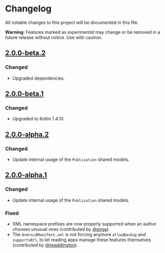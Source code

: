 # Changelog

All notable changes to this project will be documented in this file.

**Warning:** Features marked as *experimental* may change or be removed in a future release without notice. Use with caution.

<!-- ## [Unreleased] -->

## [2.0.0-beta.2]

### Changed

* Upgraded dependencies.


## [2.0.0-beta.1]

### Changed

* Upgraded to Kotlin 1.4.10.


## [2.0.0-alpha.2]

### Changed

* Update internal usage of the `Publication` shared models.


## [2.0.0-alpha.1]

### Changed

* Update internal usage of the `Publication` shared models.

### Fixed

* XML namespace prefixes are now properly supported when an author chooses unusual ones (contributed by [@qnga](https://github.com/readium/r2-shared-kotlin/pull/85)).
* The `AndroidManifest.xml` is not forcing anymore `allowBackup` and `supportsRtl`, to let reading apps manage these features themselves (contributed by [@twaddington](https://github.com/readium/r2-opds-kotlin/pull/41)).


[unreleased]: https://github.com/readium/r2-opds-kotlin/compare/master...HEAD
[2.0.0-alpha.1]: https://github.com/readium/r2-opds-kotlin/compare/1.1.4...2.0.0-alpha.1
[2.0.0-alpha.2]: https://github.com/readium/r2-opds-kotlin/compare/2.0.0-alpha.1...2.0.0-alpha.2
[2.0.0-beta.1]: https://github.com/readium/r2-opds-kotlin/compare/2.0.0-alpha.2...2.0.0-beta.1
[2.0.0-beta.2]: https://github.com/readium/r2-opds-kotlin/compare/2.0.0-beta.1...2.0.0-beta.2

